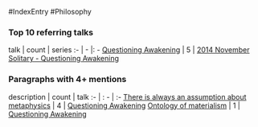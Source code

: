 #IndexEntry #Philosophy

### Top 10 referring talks
talk | count | series
:- | - |: -
<a data-href="Questioning Awakening" href="Questioning+Awakening" class="internal-link">Questioning Awakening</a> | 5 | <a data-href="2014 November Solitary - Questioning Awakening" href="2014+November+Solitary+-+Questioning+Awakening" class="internal-link">2014 November Solitary - Questioning Awakening</a>

### Paragraphs with 4+ mentions
description | count | talk
:- | : - | :-
<a aria-label-position="top" aria-label="Questioning Awakening > There is always an assumption about metaphysics" data-href="Questioning Awakening#There is always an assumption about metaphysics" href="Questioning+Awakening#There+is+always+an+assumption+about+metaphysics" class="internal-link">There is always an assumption about metaphysics</a> | 4 | <a data-href="Questioning Awakening" href="Questioning+Awakening" class="internal-link">Questioning Awakening</a>
<a aria-label-position="top" aria-label="Questioning Awakening > Ontology of materialism" data-href="Questioning Awakening#Ontology of materialism" href="Questioning+Awakening#Ontology+of+materialism" class="internal-link">Ontology of materialism</a> | 1 | <a data-href="Questioning Awakening" href="Questioning+Awakening" class="internal-link">Questioning Awakening</a>

